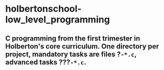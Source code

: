 # holbertonschool-low_level_programming

## C programming from the first trimester in Holberton's core curriculum. One directory per project, mandatory tasks are files ?`-*.c`, advanced tasks ???`-*.c`.